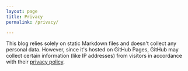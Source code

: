 ```yaml
---
layout: page
title: Privacy
permalink: /privacy/

---
```



This blog relies solely on static Markdown files and doesn't collect any personal data. However, since it's hosted on GitHub Pages, GitHub may collect certain information (like IP addresses) from visitors in accordance with their [privacy policy](https://docs.github.com/en/site-policy/privacy-policies/github-privacy-statement).


